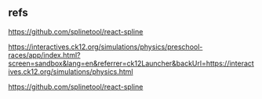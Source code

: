 ## refs
https://github.com/splinetool/react-spline


https://interactives.ck12.org/simulations/physics/preschool-races/app/index.html?screen=sandbox&lang=en&referrer=ck12Launcher&backUrl=https://interactives.ck12.org/simulations/physics.html


https://github.com/splinetool/react-spline

